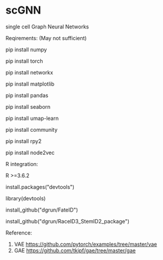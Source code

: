 # scGNN

single cell Graph Neural Networks

Reqirements: (May not sufficient)

pip install numpy

pip install torch

pip install networkx

pip install matplotlib

pip install pandas

pip install seaborn

pip install umap-learn

pip install community

pip install rpy2

pip install node2vec

R integration:

R >=3.6.2

install.packages("devtools")

library(devtools)

install_github("dgrun/FateID")

install_github("dgrun/RaceID3_StemID2_package")

Reference:

1. VAE <https://github.com/pytorch/examples/tree/master/vae>
2. GAE <https://github.com/tkipf/gae/tree/master/gae>
